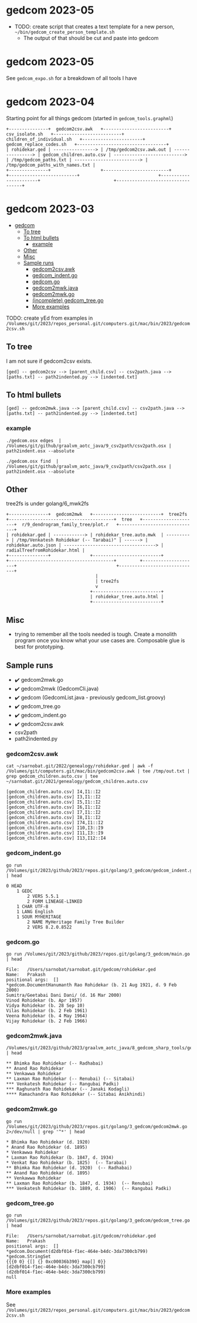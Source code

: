 # gedcom 2023-05
* TODO: create script that creates a text template for a new person, `~/bin/gedcom_create_person_template.sh`
   * The output of that should be cut and paste into gedcom
 
# gedcom 2023-05
See `gedcom_expo.sh` for a breakdown of all tools I have

# gedcom 2023-04

Starting point for all things gedcom (started in `gedcom_tools.graphml`)


```
+---------------+  gedcom2csv.awk   +-------------------------+  csv_isolate.sh   +--------------------------+  children_of_individual.sh   +-----------------------+  gedcom_replace_codes.sh   +----------------------------------+
| rohidekar.ged | ----------------> | /tmp/gedcom2csv.awk.out | ----------------> | gedcom_children.auto.csv | ---------------------------> | /tmp/gedcom_paths.txt | -------------------------> | /tmp/gedcom_paths_with_names.txt |
+---------------+                   +-------------------------+                   +--------------------------+                              +-----------------------+                            +----------------------------------+
```

# gedcom 2023-03
-   [gedcom](#gedcom)
    -   [To tree](#to-tree)
    -   [To html bullets](#to-html-bullets)
        -   [example](#example)
    -   [Other](#other)
    -   [Misc](#misc)
    -   [Sample runs](#sample-runs)
        -   [gedcom2csv.awk](#gedcom2csvawk)
        -   [gedcom_indent.go](#gedcom_indentgo)
        -   [gedcom.go](#gedcomgo)
        -   [gedcom2mwk.java](#gedcom2mwkjava)
        -   [gedcom2mwk.go](#gedcom2mwkgo)
        -   [(incomplete) gedcom_tree.go](#gedcom_treego)
        -   [More examples](#more-examples)

TODO: create yEd from examples in `/Volumes/git/2023/repos_personal.git/computers.git/mac/bin/2023/gedcom2csv.sh`

## To tree
I am not sure if gedcom2csv exists.
```
[ged] -- gedcom2csv --> [parent_child.csv] -- csv2path.java --> [paths.txt] -- path2indented.py --> [indented.txt]
```

## To html bullets
```
[ged] -- gedcom2mwk.java --> [parent_child.csv] -- csv2path.java --> [paths.txt] -- path2indented.py --> [indented.txt]
```

### example
```
./gedcom.osx edges  | /Volumes/git/github/graalvm_aotc_java/9_csv2path/csv2path.osx | path2indent.osx --absolute
```

```
./gedcom.osx find  | /Volumes/git/github/graalvm_aotc_java/9_csv2path/csv2path.osx | path2indent.osx --absolute
```


## Other
tree2fs is under golang/6_mwk2fs
```
+---------------+  gedcom2mwk   +--------------------------+  tree2fs   +----------------------------------------+  tree   +---------------------+  r/9_dendrogram_family_tree/plot.r   +------------------------------+
| rohidekar.ged | ------------> | rohidekar_tree.auto.mwk  | ---------> | /tmp/Venkatesh Rohidekar (-- Tarabai)" | ------> | rohidekar.auto.json | -----------------------------------> | radialTreefromRohidekar.html |
+---------------+               +--------------------------+            +----------------------------------------+         +---------------------+                                      +------------------------------+
                                  |
                                  | tree2fs
                                  v
                                +--------------------------+
                                | rohidekar_tree.auto.html |
                                +--------------------------+

```


## Misc
* trying to remember all the tools needed is tough. Create a monolith program once you know what your use cases are. Composable glue is best for prototyping.

## Sample runs


* ✔️ gedcom2mwk.go
* ✔️ gedcom2mwk (GedcomCli.java)
* ✔️ gedcom (GedcomList.java - previously gedcom_list.groovy)
* ✔️ gedcom_tree.go
* ✔️ gedcom_indent.go
* ✔️ gedcom2csv.awk
* csv2path
* path2indented.py


### gedcom2csv.awk
```
cat ~/sarnobat.git/2022/genealogy/rohidekar.ged | awk -f /Volumes/git/computers.git/mac/bin/gedcom2csv.awk | tee /tmp/out.txt | grep gedcom_children.auto.csv | tee ~/sarnobat.git/2021/genealogy/gedcom_children.auto.csv
```
```
[gedcom_children.auto.csv] I4,I1::I2
[gedcom_children.auto.csv] I3,I1::I2
[gedcom_children.auto.csv] I5,I1::I2
[gedcom_children.auto.csv] I6,I1::I2
[gedcom_children.auto.csv] I7,I1::I2
[gedcom_children.auto.csv] I8,I1::I2
[gedcom_children.auto.csv] I74,I1::I2
[gedcom_children.auto.csv] I10,I3::I9
[gedcom_children.auto.csv] I11,I3::I9
[gedcom_children.auto.csv] I13,I12::I4
```
### gedcom_indent.go
```
go run /Volumes/git/2023/github/2023/repos.git/golang/3_gedcom/gedcom_indent.go | head
```
```
0 HEAD
	1 GEDC
		2 VERS 5.5.1
		2 FORM LINEAGE-LINKED
	1 CHAR UTF-8
	1 LANG English
	1 SOUR MYHERITAGE
		2 NAME MyHeritage Family Tree Builder
		2 VERS 8.2.0.8522
```

### gedcom.go

```
go run /Volumes/git/2023/github/2023/repos.git/golang/3_gedcom/main.go | head
```

```
File:	/Users/sarnobat/sarnobat.git/gedcom/rohidekar.ged
Name:	Prakash
positional args:  []
*gedcom.DocumentHanumanth Rao Rohidekar (b. 21 Aug 1921, d. 9 Feb 2000)
Sumitra/Geetabai Dani Dani/ (d. 16 Mar 2000)
Vinod Rohidekar (b. Apr 1957)
Vidya Rohidekar (b. 28 Sep 10)
Vilas Rohidekar (b. 2 Feb 1961)
Veena Rohidekar (b. 4 May 1964)
Vijay Rohidekar (b. 2 Feb 1966)
```

### gedcom2mwk.java
```
/Volumes/git/2023/github/2023/graalvm_aotc_java/8_gedcom_sharp_tools/gedcom2mwk.osx | head
```
```
** Bhimka Rao Rohidekar (-- Radhabai)
** Anand Rao Rohidekar
** Venkawwa Rohidekar
** Laxman Rao Rohidekar (-- Renubai) (-- Sitabai)
*** Venkatesh Rohidekar (-- Rangubai Padki)
*** Raghunath Rao Rohidekar (-- Janaki Kodagli)
**** Ramachandra Rao Rohidekar (-- Sitabai Anikhindi)
```
### gedcom2mwk.go
```
go run /Volumes/git/2023/github/2023/repos.git/golang/3_gedcom/gedcom2mwk.go 2>/dev/null | grep '^*' | head
```
```
* Bhimka Rao Rohidekar (d. 1920)
* Anand Rao Rohidekar (d. 1895)
* Venkawwa Rohidekar
* Laxman Rao Rohidekar (b. 1847, d. 1934)
* Venkat Rao Rohidekar (b. 1825)  (-- Tarabai)
** Bhimka Rao Rohidekar (d. 1920)  (-- Radhabai)
** Anand Rao Rohidekar (d. 1895)
** Venkawwa Rohidekar
** Laxman Rao Rohidekar (b. 1847, d. 1934)  (-- Renubai)
*** Venkatesh Rohidekar (b. 1889, d. 1906)  (-- Rangubai Padki)
```

### gedcom_tree.go

```
go run /Volumes/git/2023/github/2023/repos.git/golang/3_gedcom/gedcom_tree.go | head
```
```
File:	/Users/sarnobat/sarnobat.git/gedcom/rohidekar.ged
Name:	Prakash
positional args:  []
*gedcom.Document(d2dbf014-f1ec-464e-b4dc-3da7300cb799)
*gedcom.StringSet
{{{0 0} {[] {} 0xc00036b390} map[] 0}}
[d2dbf014-f1ec-464e-b4dc-3da7300cb799]
(d2dbf014-f1ec-464e-b4dc-3da7300cb799)
null
```

### More examples

See `/Volumes/git/2023/repos_personal.git/computers.git/mac/bin/2023/gedcom2csv.sh`
